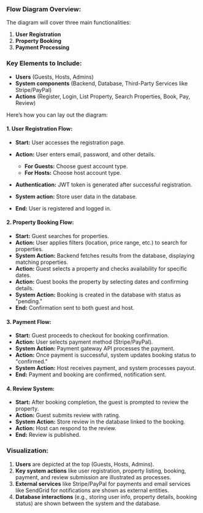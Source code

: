 ### Flow Diagram Overview:

The diagram will cover three main functionalities:

1. **User Registration**
2. **Property Booking**
3. **Payment Processing**

### Key Elements to Include:

* **Users** (Guests, Hosts, Admins)
* **System components** (Backend, Database, Third-Party Services like Stripe/PayPal)
* **Actions** (Register, Login, List Property, Search Properties, Book, Pay, Review)

Here’s how you can lay out the diagram:

#### 1. **User Registration Flow:**

* **Start:** User accesses the registration page.
* **Action:** User enters email, password, and other details.

  * **For Guests:** Choose guest account type.
  * **For Hosts:** Choose host account type.
* **Authentication:** JWT token is generated after successful registration.
* **System action:** Store user data in the database.
* **End:** User is registered and logged in.

#### 2. **Property Booking Flow:**

* **Start:** Guest searches for properties.
* **Action:** User applies filters (location, price range, etc.) to search for properties.
* **System Action:** Backend fetches results from the database, displaying matching properties.
* **Action:** Guest selects a property and checks availability for specific dates.
* **Action:** Guest books the property by selecting dates and confirming details.
* **System Action:** Booking is created in the database with status as "pending."
* **End:** Confirmation sent to both guest and host.

#### 3. **Payment Flow:**

* **Start:** Guest proceeds to checkout for booking confirmation.
* **Action:** User selects payment method (Stripe/PayPal).
* **System Action:** Payment gateway API processes the payment.
* **Action:** Once payment is successful, system updates booking status to "confirmed."
* **System Action:** Host receives payment, and system processes payout.
* **End:** Payment and booking are confirmed, notification sent.

#### 4. **Review System:**

* **Start:** After booking completion, the guest is prompted to review the property.
* **Action:** Guest submits review with rating.
* **System Action:** Store review in the database linked to the booking.
* **Action:** Host can respond to the review.
* **End:** Review is published.

### Visualization:

1. **Users** are depicted at the top (Guests, Hosts, Admins).
2. **Key system actions** like user registration, property listing, booking, payment, and review submission are illustrated as processes.
3. **External services** like Stripe/PayPal for payments and email services like SendGrid for notifications are shown as external entities.
4. **Database interactions** (e.g., storing user info, property details, booking status) are shown between the system and the database.
